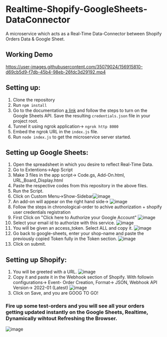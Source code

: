 # Realtime-Shopify-GoogleSheets-DataConnector
A microservice which acts as a Real-Time Data-Connector between Shopify Orders Data & Google Sheet.

## Working Demo


https://user-images.githubusercontent.com/35079024/156915810-d69cb5d9-f7db-45b4-98eb-26fdc3d29192.mp4



## Setting up:
1. Clone the repository
2. Run `npm install`
3. Go to the documentation [a link](https://developers.google.com/apps-script/api/quickstart/nodejs) and follow the steps to turn on the Google Sheets API. Save the resulting `credentials.json` file in your project root.
4. Tunnel it using ngrok application-> `ngrok http 8000`
5. Embed the ngrok URL in the `index.js` file.
6. Run  `node index.js` to get the microservice server started.

## Setting up Google Sheets:
1. Open the spreadsheet in which you desire to reflect Real-Time Data. 
2. Go to Extentions->App Script
3. Make 3 files in the app script-> Code.gs, Add-On.html, URL_Board_Display.html
4. Paste the respective codes from this repository in the above files.
5. Run the Script.
6. Click on Custom Menu->Show-Sidebar![image](https://user-images.githubusercontent.com/35079024/156897797-0157941d-611c-44da-9844-e6084cf9de5e.png)
7. An add-on will appear on the right hand side-> ![image](https://user-images.githubusercontent.com/35079024/156897868-92ad0b49-63f3-46c6-a26c-8b9881d79112.png)
8. Follow the steps in chronological-order to achive authorization + shopify user credentials registration
  1. First Click on "Click here to Authorize your Google Account" ![image](https://user-images.githubusercontent.com/35079024/156897899-dd957a72-dc5a-42c4-a6f3-c2e2ff623230.png)
  2. Select your email id to authorize with this service. ![image](https://user-images.githubusercontent.com/35079024/156897919-f0eb23d0-e2de-4f67-a0de-3fee43330d08.png)
  3. You will be given an access_token. Select ALL and copy it. ![image](https://user-images.githubusercontent.com/35079024/156898115-3b21be18-38ad-409c-afcd-218b2269ecc1.png)
  4. Go back to google-sheets, enter your shop-name and paste the previously copied Token fully in the Token section. ![image](https://user-images.githubusercontent.com/35079024/156898140-475bcf09-ec9f-4add-b33c-4fa6af0b4e7c.png)
  5. Click on submit.

## Setting up Shopify:
1. You will be greeted with a URL. ![image](https://user-images.githubusercontent.com/35079024/156898153-77f0d3f7-251a-48f4-878f-331b09463bfa.png)
2. Copy it and paste it in the Webhook section of Shopify. With followin configurations-> Event- Order Creation, Format-> JSON, Webhook API Version-> 2022-01 (Latest) ![image](https://user-images.githubusercontent.com/35079024/156898193-fa7f984c-0cc6-4ccc-afd7-e4e9bca2e695.png)
3. Click on Save, and you are GOOG TO GO!

### Fire up some test-orders and you will see all your orders getting updated instantly on the Google Sheets, Realtime, Dynamically wihtout Refreshing the Browser.
![image](https://user-images.githubusercontent.com/35079024/156898281-2d1f923f-fb8f-4b7f-b185-25a0aff4e22c.png)
